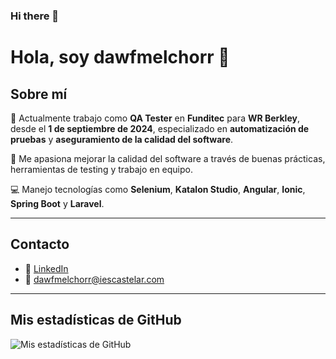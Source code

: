 ### Hi there 👋

# Hola, soy dawfmelchorr 👋

## Sobre mí
💼 Actualmente trabajo como **QA Tester** en **Funditec** para **WR Berkley**, desde el **1 de septiembre de 2024**, especializado en **automatización de pruebas** y **aseguramiento de la calidad del software**.

🎯 Me apasiona mejorar la calidad del software a través de buenas prácticas, herramientas de testing y trabajo en equipo.  

💻 Manejo tecnologías como **Selenium**, **Katalon Studio**, **Angular**, **Ionic**, **Spring Boot** y **Laravel**.

---

## Contacto
- 💼 [LinkedIn](https://www.linkedin.com/in/tu_usuario_aquí)
- 📧 dawfmelchorr@iescastelar.com

---

## Mis estadísticas de GitHub
![Mis estadísticas de GitHub](https://github-readme-stats.vercel.app/api?username=dawfmelchorr&show_icons=true)
